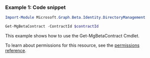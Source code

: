 ### Example 1: Code snippet

```powershell
Import-Module Microsoft.Graph.Beta.Identity.DirectoryManagement

Get-MgBetaContract -ContractId $contractId
```
This example shows how to use the Get-MgBetaContract Cmdlet.

To learn about permissions for this resource, see the [permissions reference](/graph/permissions-reference).

